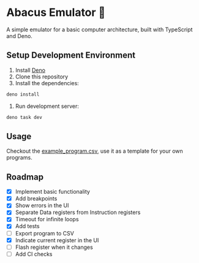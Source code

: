# Abacus Emulator 🧮

A simple emulator for a basic computer architecture, built with TypeScript and
Deno.

## Setup Development Environment

1. Install [Deno](https://deno.land/manual/getting_started/installation)
1. Clone this repository
1. Install the dependencies:

```bash
deno install
```

1. Run development server:

```bash
deno task dev
```

## Usage

Checkout the [example_program.csv](test/fixtures/example_program.csv), use it as
a template for your own programs.

## Roadmap

- [x] Implement basic functionality
- [x] Add breakpoints
- [x] Show errors in the UI
- [x] Separate Data registers from Instruction registers
- [x] Timeout for infinite loops
- [x] Add tests
- [ ] Export program to CSV
- [x] Indicate current register in the UI
- [ ] Flash register when it changes
- [ ] Add CI checks
